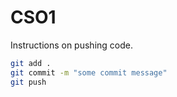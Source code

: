 # CSO1

Instructions on pushing code.

```bash
git add .
git commit -m "some commit message"
git push
```
